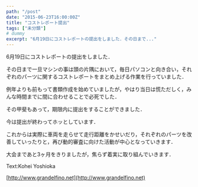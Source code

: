 ```yaml
---
path: "/post"
date: "2015-06-23T16:00:00Z"
title: "コストレポート提出"
tags: ["未分類"]
# dummy
excerpt: "6月19日にコストレポートの提出をしました．その日まで..."
---
```




[](23-1.jpg)

6月19日にコストレポートの提出をしました．

その日まで一旦マシンの事は頭の片隅において，毎日パソコンと向き合い，それぞれのパーツに関するコストレポートをまとめ上げる作業を行っていました．

例年よりも前もって書類作成を始めていましたが，やはり当日は慌ただしく，みんな時間までに間に合わせることで必死でした．

その甲斐もあって，期限内に提出をすることができました．

今は提出が終わってホッとしています．

これからは実際に車両を走らせて走行距離をかせいだり，それぞれのパーツを改善していったりと，再び動的審査に向けた活動が中心となっていきます．

大会まであと3ヶ月をきりましたが，焦らず着実に取り組んでいきます．

Text:Kohei Yoshioka

[http://www.grandelfino.net](http://www.grandelfino.net)


